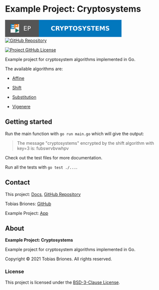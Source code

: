 # Example Project: Cryptosystems

[![EP](https://raw.githubusercontent.com/tobiasbriones/images/main/example-projects/ep-cryptosystems/badge.svg)](https://tobiasbriones.github.io/example-project/ep/cryptosystems)
&nbsp;
[![GitHub Repository](https://raw.githubusercontent.com/tobiasbriones/general-images/main/example-projects/badges/ep-gh-repo-badge.svg)](https://github.com/tobiasbriones/ep-cryptosystems)

[![Project GitHub License](https://img.shields.io/github/license/tobiasbriones/ep-cryptosystems.svg?style=flat-square)](https://github.com/tobiasbriones/ep-cryptosystems/blob/main/LICENSE)

Example project for cryptosystem algorithms implemented in Go.

The available algorithms are:

- [Affine](algorithm/affine)

- [Shift](algorithm/shift)

- [Substitution](algorithm/substitution)

- [Vigenere](algorithm/vigenere)

## Getting started

Run the main function with `go run main.go` which will give the output:

> The message "cryptosystems" encrypted by the shift algorithm with key=3 is: fubswrvbvwhpv

Check out the test files for more documentation.

Run all the tests with `go test ./...`.

## Contact

This project: [Docs](https://tobiasbriones.github.io/ep-cryptosystems),
[GitHub Repository](https://github.com/tobiasbriones/ep-cryptosystems)

Tobias Briones: [GitHub](https://github.com/tobiasbriones)

Example Project: [App](https://tobiasbriones.github.io/example-project)

## About

**Example Project: Cryptosystems**

Example project for cryptosystem algorithms implemented in Go.

Copyright © 2021 Tobias Briones. All rights reserved.

### License

This project is licensed under the [BSD-3-Clause License](./LICENSE).
